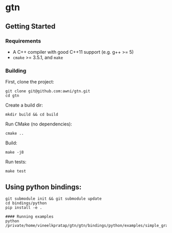 # gtn

## Getting Started
### Requirements
- A C++ compiler with good C++11 support (e.g. g++ >= 5)
- `cmake` >= 3.5.1, and `make`

### Building

First, clone the project:
```
git clone git@github.com:awni/gtn.git
cd gtn
```

Create a build dir:
```
mkdir build && cd build
```

Run CMake (no dependencies):
```
cmake ..
```

Build:
```
make -j8
```

Run tests:
```
make test
```


## Using python bindings:
```
git submodule init && git submodule update
cd bindings/python
pip install -e .

#### Running examples
python /private/home/vineelkpratap/gtn/gtn/bindings/python/examples/simple_graph.py
```
